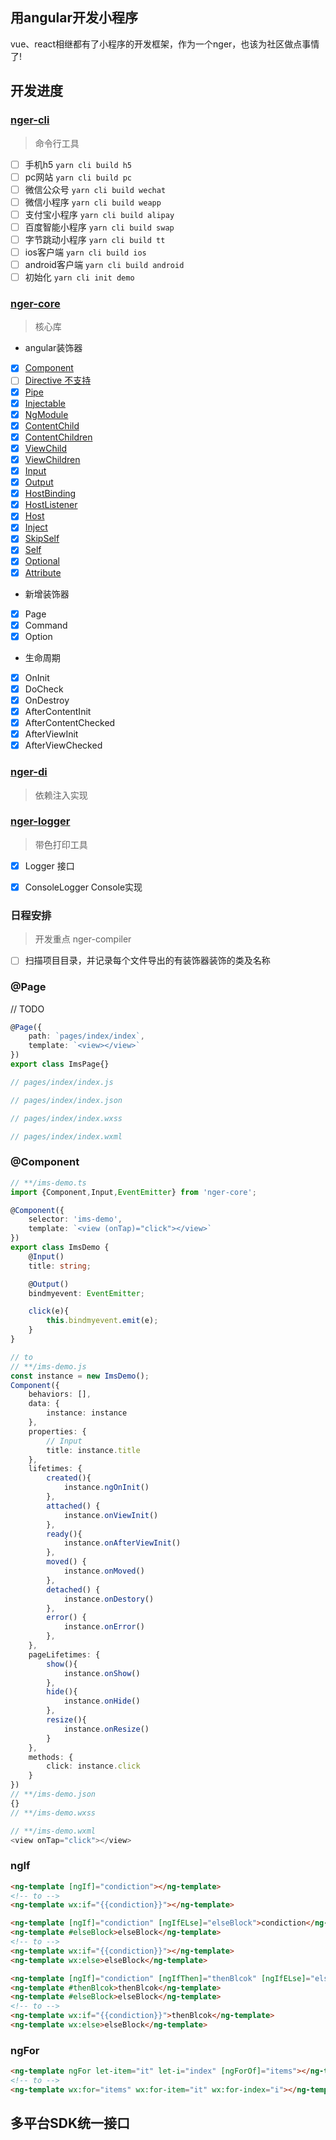 ## 用angular开发小程序

vue、react相继都有了小程序的开发框架，作为一个nger，也该为社区做点事情了!

## 开发进度

### [nger-cli](./packages/nger-cli)
> 命令行工具

- [ ] 手机h5 `yarn cli build h5`
- [ ] pc网站 `yarn cli build pc`
- [ ] 微信公众号 `yarn cli build wechat`
- [ ] 微信小程序 `yarn cli build weapp`
- [ ] 支付宝小程序 `yarn cli build alipay`
- [ ] 百度智能小程序 `yarn cli build swap`
- [ ] 字节跳动小程序 `yarn cli build tt`
- [ ] ios客户端 `yarn cli build ios`
- [ ] android客户端 `yarn cli build android`
- [ ] 初始化 `yarn cli init demo`

### [nger-core](./packages/nger-core)
> 核心库

* angular装饰器
- [x] [Component](https://www.angular.cn/api/core/Component)
- [ ] [Directive 不支持](https://www.angular.cn/api/core/Pipe)
- [x] [Pipe](https://www.angular.cn/api/core/Pipe)
- [x] [Injectable](https://www.angular.cn/api/core/NgModule)
- [x] [NgModule](https://www.angular.cn/api/core/NgModule)
- [x] [ContentChild](https://www.angular.cn/api/core/ContentChild)
- [x] [ContentChildren](https://www.angular.cn/api/core/ContentChildren)
- [x] [ViewChild](https://www.angular.cn/api/core/ViewChild)
- [x] [ViewChildren](https://www.angular.cn/api/core/ViewChildren)
- [x] [Input](https://www.angular.cn/api/core/Input)
- [x] [Output](https://www.angular.cn/api/core/Output)
- [x] [HostBinding](https://www.angular.cn/api/core/HostBinding)
- [x] [HostListener](https://www.angular.cn/api/core/HostListener)
- [x] [Host](https://www.angular.cn/api/core/Host)
- [x] [Inject](https://www.angular.cn/api/core/Inject)
- [x] [SkipSelf](https://www.angular.cn/api/core/SkipSelf)
- [x] [Self](https://www.angular.cn/api/core/Self)
- [x] [Optional](https://www.angular.cn/api/core/Optional)
- [x] [Attribute](https://www.angular.cn/api/core/Attribute)
* 新增装饰器
- [x] Page
- [x] Command
- [x] Option
* 生命周期
- [x] OnInit
- [x] DoCheck
- [x] OnDestroy
- [x] AfterContentInit
- [x] AfterContentChecked
- [x] AfterViewInit
- [x] AfterViewChecked

### [nger-di](./packages/nger-di)
> 依赖注入实现

### [nger-logger](./packages/nger-logger)
> 带色打印工具

- [x] Logger 接口
- [x] ConsoleLogger Console实现


### 日程安排
> 开发重点 nger-compiler

- [ ] 扫描项目目录，并记录每个文件导出的有装饰器装饰的类及名称
### @Page
// TODO
```ts
@Page({
    path: `pages/index/index`,
    template: `<view></view>`
})
export class ImsPage{}

// pages/index/index.js

// pages/index/index.json

// pages/index/index.wxss

// pages/index/index.wxml

```

### @Component

```ts
// **/ims-demo.ts
import {Component,Input,EventEmitter} from 'nger-core';

@Component({
    selector: 'ims-demo',
    template: `<view (onTap)="click"></view>`
})
export class ImsDemo {
    @Input()
    title: string;

    @Output()
    bindmyevent: EventEmitter;

    click(e){
        this.bindmyevent.emit(e);
    }
}

// to
// **/ims-demo.js
const instance = new ImsDemo();
Component({
    behaviors: [],
    data: {
        instance: instance
    },
    properties: {
        // Input
        title: instance.title
    },
    lifetimes: {
        created(){
            instance.ngOnInit()
        },
        attached() { 
            instance.onViewInit()
        },
        ready(){
            instance.onAfterViewInit()
        },
        moved() { 
            instance.onMoved()
        },
        detached() { 
            instance.onDestory()
        },
        error() { 
            instance.onError()
        },
    },
    pageLifetimes: {
        show(){
            instance.onShow()
        },
        hide(){
            instance.onHide()
        },
        resize(){
            instance.onResize()
        }
    },
    methods: {
        click: instance.click
    }
})
// **/ims-demo.json
{}
// **/ims-demo.wxss

// **/ims-demo.wxml
<view onTap="click"></view>
```

### ngIf


```html
<ng-template [ngIf]="condiction"></ng-template>
<!-- to -->
<ng-template wx:if="{{condiction}}"></ng-template>
```

```html
<ng-template [ngIf]="condiction" [ngIfELse]="elseBlock">condiction</ng-template>
<ng-template #elseBlock>elseBlock</ng-template>
<!-- to -->
<ng-template wx:if="{{condiction}}"></ng-template>
<ng-template wx:else>elseBlock</ng-template>
```

```html
<ng-template [ngIf]="condiction" [ngIfThen]="thenBlcok" [ngIfELse]="elseBlock"></ng-template>
<ng-template #thenBlcok>thenBlcok</ng-template>
<ng-template #elseBlock>elseBlock</ng-template>
<!-- to -->
<ng-template wx:if="{{condiction}}">thenBlcok</ng-template>
<ng-template wx:else>elseBlock</ng-template>
```

### ngFor

```html
<ng-template ngFor let-item="it" let-i="index" [ngForOf]="items"></ng-template>
<!-- to -->
<ng-template wx:for="items" wx:for-item="it" wx:for-index="i"></ng-template>
```

## 多平台SDK统一接口

```ts

```

